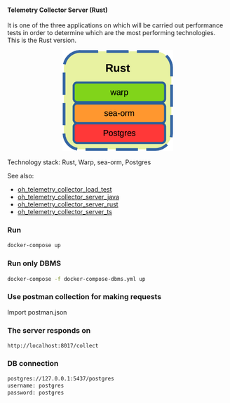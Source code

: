 #### Telemetry Collector Server (Rust)

It is one of the three applications on which will be carried out performance tests in order to determine which are the most performing technologies. This is the Rust version. 

<p align="center" width="100%">
    <img width="50%" src="dev-stack.png"> 
</p>

 Technology stack: Rust, Warp, sea-orm, Postgres

See also:
- [oh_telemetry_collector_load_test](https://github.com/goto-eof/oh_telemetry_collector_load_test)
- [oh_telemetry_collector_server_java](https://github.com/goto-eof/oh_telemetry_collector_server_java)
- [oh_telemetry_collector_server_rust](https://github.com/goto-eof/oh_telemetry_collector_server_rust)
- [oh_telemetry_collector_server_ts](https://github.com/goto-eof/oh_telemetry_collector_server_ts)

### Run 

```bash
docker-compose up
```

### Run only DBMS

```bash
docker-compose -f docker-compose-dbms.yml up
```

### Use postman collection for making requests

Import postman.json

### The server responds on

```
http://localhost:8017/collect
```


### DB connection

```
postgres://127.0.0.1:5437/postgres
username: postgres
password: postgres
```
